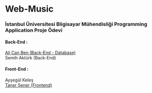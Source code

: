 # Web-Music

<h3>İstanbul Üniversitesi Bligisayar Mühendisliği Programming Application Proje Ödevi</h3>

<h4>Back-End :</h4>
<a href="https://github.com/AlicanBen"> Ali Can Ben (Back-End - Database) </a><br>
Semih Aktürk (Back-End)
<h4>Front-End :</h4>
Ayşegül Keleş<br>
<a href="https://github.com/senertaner"> Taner Şener (Frontend) </a>
